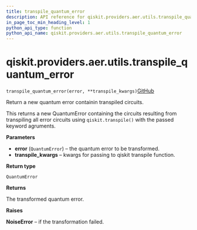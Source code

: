 ```yaml
---
title: transpile_quantum_error
description: API reference for qiskit.providers.aer.utils.transpile_quantum_error
in_page_toc_min_heading_level: 1
python_api_type: function
python_api_name: qiskit.providers.aer.utils.transpile_quantum_error
---
```


# qiskit.providers.aer.utils.transpile\_quantum\_error

<span id="qiskit.providers.aer.utils.transpile_quantum_error" />

`transpile_quantum_error(error, **transpile_kwargs)`[GitHub](https://github.com/qiskit/qiskit-aer/tree/stable/0.10/qiskit/providers/aer/utils/noise_transformation.py "view source code")

Return a new quantum error containin transpiled circuits.

This returns a new QuantumError containing the circuits resulting from transpiling all error circuits using `qiskit.transpile()` with the passed keyword agruments.

**Parameters**

*   **error** (`QuantumError`) – the quantum error to be transformed.
*   **transpile\_kwargs** – kwargs for passing to qiskit transpile function.

**Return type**

`QuantumError`

**Returns**

The transformed quantum error.

**Raises**

**NoiseError** – if the transformation failed.

